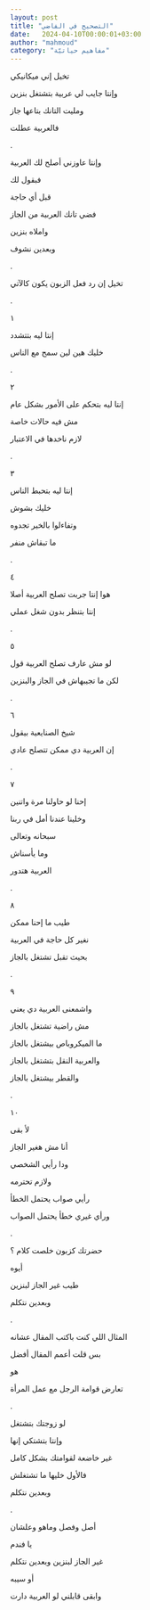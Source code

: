 ```yaml
---
layout: post
title: "التصحيح في الفاضي"
date:   2024-04-10T00:00:01+03:00
author: "mahmoud"
category: "مفاهيم حياتيّة"
---
```



تخيل إني ميكانيكي

وإنتا جايب لي عربية بتشتغل بنزين

ومليت التانك بتاعها جاز

فالعربية عطلت

.

وإنتا عاوزني أصلح لك العربية

فبقول لك

قبل أي حاجة

فضي تانك العربية من الجاز

واملاه بنزين

وبعدين نشوف

.

تخيل إن رد فعل الزبون يكون كالآتي

.

١

إنتا ليه بتتشدد

خليك هين لين سمح مع الناس

.

٢

إنتا ليه بتحكم على الأمور بشكل عام

مش فيه حالات خاصة

لازم ناخدها في الاعتبار

.

٣

إنتا ليه بتحبط الناس

خليك بشوش

وتفاءلوا بالخير تجدوه

ما تبقاش منفر

.

٤

هوا إنتا جربت تصلح العربية أصلا

إنتا بتنظر بدون شغل عملي

.

٥

لو مش عارف تصلح العربية قول

لكن ما تجيبهاش في الجاز والبنزين

.

٦

شيخ الصنايعية بيقول

إن العربية دي ممكن تتصلح عادي

.

٧

إحنا لو حاولنا مرة واتنين

وخلينا عندنا أمل في ربنا

سبحانه وتعالى

وما يأسناش

العربية هتدور

.

٨

طيب ما إحنا ممكن

نغير كل حاجة في العربية

بحيث تقبل تشتغل بالجاز

.

٩

واشمعنى العربية دي يعني

مش راضية تشتغل بالجاز

ما الميكروباص بيشتغل بالجاز

والعربية النقل بتشتغل بالجاز

والقطر بيشتغل بالجاز

.

١٠

لأ بقى

أنا مش هغير الجاز

ودا رأيي الشخصي

ولازم تحترمه

رأيي صواب يحتمل الخطأ

ورأي غيري خطأ يحتمل الصواب

.

حضرتك كزبون خلصت كلام ؟

أيوه

طيب غير الجاز لبنزين

وبعدين نتكلم

.

المثال اللي كنت باكتب المقال عشانه

بس قلت أعمم المقال أفضل

هو

تعارض قوامة الرجل مع عمل المرأة

.

لو زوجتك بتشتغل

وإنتا بتشتكي إنها

غير خاضعة لقوامتك بشكل كامل

فالأول خليها ما تشتغلش

وبعدين نتكلم

.

أصل وفصل وماهو وعلشان

يا فندم

غير الجاز لبنزين وبعدين نتكلم

أو سيبه

وابقى قابلني لو العربية دارت
